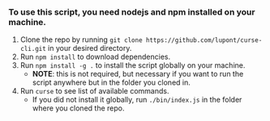 ### To use this script, you need nodejs and npm installed on your machine.

1. Clone the repo by running `git clone https://github.com/lupont/curse-cli.git` in your desired directory.
2. Run `npm install` to download dependencies.
3. Run `npm install -g .` to install the script globally on your machine. 
    * **NOTE**: this is not required, but necessary if you want to run the script anywhere but in the folder you cloned in. 
4. Run `curse` to see list of available commands.
    * If you did not install it globally, run `./bin/index.js` in the folder where you cloned the repo.